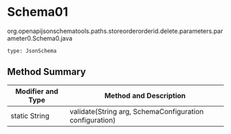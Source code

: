# Schema01
org.openapijsonschematools.paths.storeorderorderid.delete.parameters.parameter0.Schema0.java
```
type: JsonSchema
```

## Method Summary
| Modifier and Type | Method and Description |
| ----------------- | ---------------------- |
| static String | validate(String arg, SchemaConfiguration configuration) |
